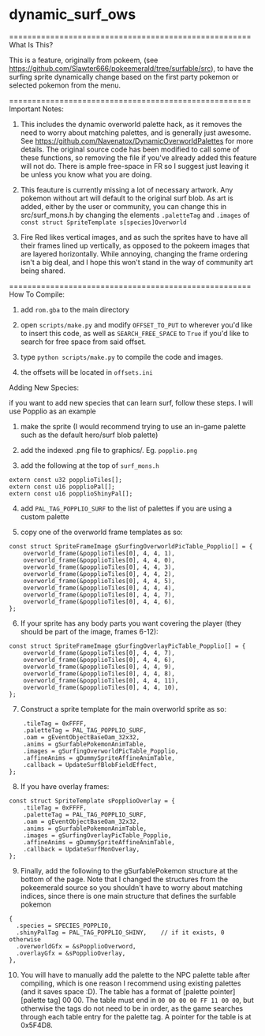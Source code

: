 # dynamic_surf_ows

=====================================================
What Is This?

This is a feature, originally from pokeem, (see https://github.com/Slawter666/pokeemerald/tree/surfable/src), to have the surfing sprite dynamically change based on the first party pokemon or selected pokemon from the menu.


=====================================================
Important Notes:

1. This includes the dynamic overworld palette hack, as it removes the need to worry about matching palettes, and is generally just awesome. See https://github.com/Navenatox/DynamicOverworldPalettes for more details. The original source code has been modified to call some of these functions, so removing the file if you've already added this feature will not do. There is ample free-space in FR so I suggest just leaving it be unless you know what you are doing.

2. This feauture is currently missing a lot of necessary artwork. Any pokemon without art will default to the original surf blob. As art is added, either by the user or community, you can change this in src/surf_mons.h by changing the elements `.paletteTag` and `.images` of `const struct SpriteTemplate s[species]Overworld`

3. Fire Red likes vertical images, and as such the sprites have to have all their frames lined up vertically, as opposed to the pokeem images that are layered horizontally. While annoying, changing the frame ordering isn't a big deal, and I hope this won't stand in the way of community art being shared.

=====================================================
How To Compile:

1. add `rom.gba` to the main directory

2. open `scripts/make.py` and modify `OFFSET_TO_PUT` to wherever you'd like to insert this code, as well as `SEARCH_FREE_SPACE` to `True` if you'd like to search for free space from said offset.

3. type `python scripts/make.py` to compile the code and images.

4. the offsets will be located in `offsets.ini`



Adding New Species:

if you want to add new species that can learn surf, follow these steps. I will use Popplio as an example
1. make the sprite (I would recommend trying to use an in-game palette such as the default hero/surf blob palette)

2. add the indexed .png file to graphics/. Eg. `popplio.png`

3. add the following at the top of `surf_mons.h`
```
extern const u32 popplioTiles[];
extern const u16 popplioPal[];
extern const u16 popplioShinyPal[];
```

4. add `PAL_TAG_POPPLIO_SURF` to the list of palettes if you are using a custom palette

5. copy one of the overworld frame templates as so:
```
const struct SpriteFrameImage gSurfingOverworldPicTable_Popplio[] = {
    overworld_frame(&popplioTiles[0], 4, 4, 1),
    overworld_frame(&popplioTiles[0], 4, 4, 0),
    overworld_frame(&popplioTiles[0], 4, 4, 3),
    overworld_frame(&popplioTiles[0], 4, 4, 2),
    overworld_frame(&popplioTiles[0], 4, 4, 5),
    overworld_frame(&popplioTiles[0], 4, 4, 4),
    overworld_frame(&popplioTiles[0], 4, 4, 7),
    overworld_frame(&popplioTiles[0], 4, 4, 6),
};
```

6. If your sprite has any body parts you want covering the player (they should be part of the image, frames 6-12):
```
const struct SpriteFrameImage gSurfingOverlayPicTable_Popplio[] = {
    overworld_frame(&popplioTiles[0], 4, 4, 7),
    overworld_frame(&popplioTiles[0], 4, 4, 6),
    overworld_frame(&popplioTiles[0], 4, 4, 9),
    overworld_frame(&popplioTiles[0], 4, 4, 8),
    overworld_frame(&popplioTiles[0], 4, 4, 11),
    overworld_frame(&popplioTiles[0], 4, 4, 10),
};
```

7. Construct a sprite template for the main overworld sprite as so:
```const struct SpriteTemplate sPopplioOverworld = {
	.tileTag = 0xFFFF,
	.paletteTag = PAL_TAG_POPPLIO_SURF,
	.oam = gEventObjectBaseOam_32x32,
	.anims = gSurfablePokemonAnimTable,
	.images = gSurfingOverworldPicTable_Popplio,
	.affineAnims = gDummySpriteAffineAnimTable,
	.callback = UpdateSurfBlobFieldEffect,
};
```

8. If you have overlay frames:
```
const struct SpriteTemplate sPopplioOverlay = {
	.tileTag = 0xFFFF,
	.paletteTag = PAL_TAG_POPPLIO_SURF,
	.oam = gEventObjectBaseOam_32x32,
	.anims = gSurfablePokemonAnimTable,
	.images = gSurfingOverlayPicTable_Popplio,
	.affineAnims = gDummySpriteAffineAnimTable,
	.callback = UpdateSurfMonOverlay,
};
```

9. Finally, add the following to the gSurfablePokemon structure at the bottom of the page. Note that I changed the structures from the pokeemerald source so you shouldn't have to worry about matching indices, since there is one main structure that defines the surfable pokemon
```
{
  .species = SPECIES_POPPLIO,
  .shinyPalTag = PAL_TAG_POPPLIO_SHINY,    // if it exists, 0 otherwise
  .overworldGfx = &sPopplioOverword,
  .overlayGfx = &sPopplioOverlay,
},
```

10. You will have to manually add the palette to the NPC palette table after compiling, which is one reason I recommend using existing palettes (and it saves space :D). The table has a format of [palette pointer] [palette tag] 00 00. The table must end in `00 00 00 00 FF 11 00 00`, but otherwise the tags do not need to be in order, as the game searches through each table entry for the palette tag. A pointer for the table is at 0x5F4D8.
